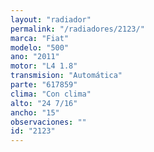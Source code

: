 ```yaml
---
layout: "radiador"
permalink: "/radiadores/2123/"
marca: "Fiat"
modelo: "500"
ano: "2011"
motor: "L4 1.8"
transmision: "Automática"
parte: "617859"
clima: "Con clima"
alto: "24 7/16"
ancho: "15"
observaciones: ""
id: "2123"
---
```


